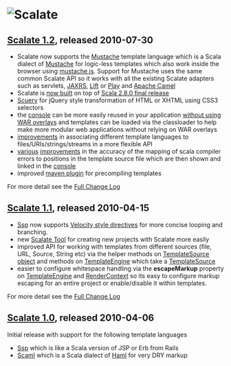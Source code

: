 ![Scalate][logo]
===============================

[Scalate 1.2](http://scalate.fusesource.org/blog/releases/2010/07/release-1-2.html), released 2010-07-30
----

* Scalate now supports the [Mustache](http://scalate.fusesource.org/documentation/mustache.html) template language which is a Scala dialect of [Mustache](http://mustache.github.com/) for logic-less templates which also work inside the browser using [mustache.js](http://github.com/janl/mustache.js). Support for Mustache uses the same common Scalate API so it works with all the existing Scalate adapters such as servlets, [JAXRS](http://scalate.fusesource.org/documentation/jog.html), [Lift](http://scalate.fusesource.org/documentation/lift.html) or [Play](http://github.com/pk11/play-scalate) and [Apache Camel](http://camel.apache.org/scalate.html)
* Scalate is [now built](http://scalate.assembla.com/spaces/scalate/tickets/70) on top of [Scala 2.8.0 final release](http://www.scala-lang.org/node/7009) 
* [Scuery](http://scalate.fusesource.org/documentation/scuery.html) for jQuery style transformation of HTML or XHTML using CSS3 selectors
* the [console](http://scalate.fusesource.org/documentation/console.html) can be more easily reused in your application [without using WAR overlays](http://scalate.assembla.com/spaces/scalate/tickets/105) and templates can be loaded via the classloader to help make more modular web applications without relying on WAR overlays
* [improvements](http://scalate.assembla.com/spaces/scalate/tickets/94) in associating different template languages to files/URIs/strings/streams in a more flexible API
* [various](http://scalate.assembla.com/spaces/scalate/tickets/108) [improvements](http://scalate.assembla.com/spaces/scalate/tickets/109) in the accuracy of the mapping of scala compiler errors to positions in the template source file which are then shown and linked in the [console](http://scalate.fusesource.org/documentation/console.html)
* improved [maven plugin](http://scalate.fusesource.org/documentation/user-guide.html#precompiling_templates) for precompiling templates

For more detail see the [Full Change Log](http://scalate.assembla.com/spaces/scalate/milestones/191841-1-2)


[Scalate 1.1](http://scalate.fusesource.org/blog/releases/2010/04/release-1-1.html), released 2010-04-15
----

* [Ssp](http://scalate.fusesource.org/documentation/ssp-reference.html#syntax) now supports [Velocity style directives](http://scalate.fusesource.org/documentation/ssp-reference.html#velocity_style_directives) for more concise looping and branching.
* new [Scalate Tool](http://scalate.fusesource.org/documentation/tool.html) for creating new projects with Scalate more easily
* improved API for working with templates from different sources (file, URL, Source, String etc) via the helper methods on [TemplateSource object](http://scalate.fusesource.org/maven/{project_snapshot_version:}/scalate-core/scaladocs/org/fusesource/scalate/TemplateSource$.html) and methods on [TemplateEngine](http://scalate.fusesource.org/maven/{project_snapshot_version:}/scalate-core/scaladocs/org/fusesource/scalate/TemplateEngine.html) which take a [TemplateSource](http://scalate.fusesource.org/maven/{project_snapshot_version:}/scalate-core/scaladocs/org/fusesource/scalate/TemplateSource.html)
* easier to configure whitespace handling via the **escapeMarkup** property on [TemplateEngine](http://scalate.fusesource.org/maven/{project_snapshot_version:}/scalate-core/scaladocs/org/fusesource/scalate/TemplateEngine.html) and [RenderContext](http://scalate.fusesource.org/maven/{project_snapshot_version:}/scalate-core/scaladocs/org/fusesource/scalate/RenderContext.html) so its easy to configure markup escaping for an entire project or enable/disable it within templates.

For more detail see the [Full Change Log](http://scalate.assembla.com/spaces/scalate/milestones/191837-1-1)


[Scalate 1.0](http://scalate.fusesource.org/blog/releases/2010/04/release-1-0.html), released 2010-04-06
----

Initial release with support for the following template languages

* [Ssp](http://scalate.fusesource.org/documentation/ssp-reference.html#syntax) which is like a Scala version of JSP or Erb from Rails 
* [Scaml](http://scalate.fusesource.org/documentation/scaml-reference.html) which is a Scala dialect of [Haml](http://haml-lang.com/) for very DRY markup

[logo]: http://scalate.fusesource.org/images/project-logo.png "Scalate"